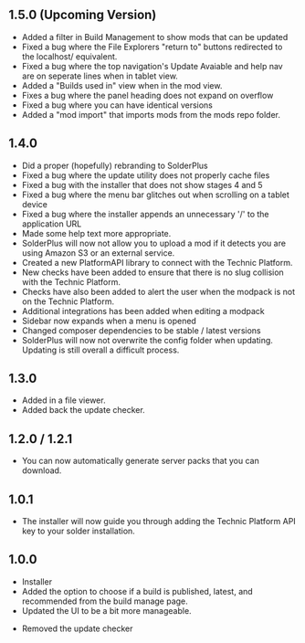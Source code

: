 1.5.0 (Upcoming Version)
---
+ Added a filter in Build Management to show mods that can be updated
+ Fixed a bug where the File Explorers "return to" buttons redirected to the localhost/ equivalent.
+ Fixed a bug where the top navigation's Update Avaiable and help nav are on seperate lines when in tablet view.
+ Added a "Builds used in" view when in the mod view.
+ Fixes a bug where the panel heading does not expand on overflow
+ Fixed a bug where you can have identical versions
+ Added a "mod import" that imports mods from the mods repo folder.

1.4.0
---
+ Did a proper (hopefully) rebranding to SolderPlus
+ Fixed a bug where the update utility does not properly cache files
+ Fixed a bug with the installer that does not show stages 4 and 5
+ Fixed a bug where the menu bar glitches out when scrolling on a tablet device
+ Fixed a bug where the installer appends an unnecessary '/' to the application URL
+ Made some help text more appropriate.
+ SolderPlus will now not allow you to upload a mod if it detects you are using Amazon S3 or an external service.
+ Created a new PlatformAPI library to connect with the Technic Platform. 
+ New checks have been added to ensure that there is no slug collision with the Technic Platform.
+ Checks have also been added to alert the user when the modpack is not on the Technic Platform.
+ Additional integrations has been added    when editing a modpack
+ Sidebar now expands when a menu is opened
+ Changed composer dependencies to be stable / latest versions
+ SolderPlus will now not overwrite the config folder when updating. Updating is still overall a difficult process.

1.3.0
----
+ Added in a file viewer.
+ Added back the update checker.

1.2.0 / 1.2.1
-----
+ You can now automatically generate server packs that you can
download.

1.0.1
----
+ The installer will now guide you through adding 
the Technic Platform API key to your solder installation.


1.0.0
---
+ Installer
+ Added the option to choose if a build is published, 
latest, and recommended from the build manage page.
+ Updated the UI to be a bit more manageable.
- Removed the update checker